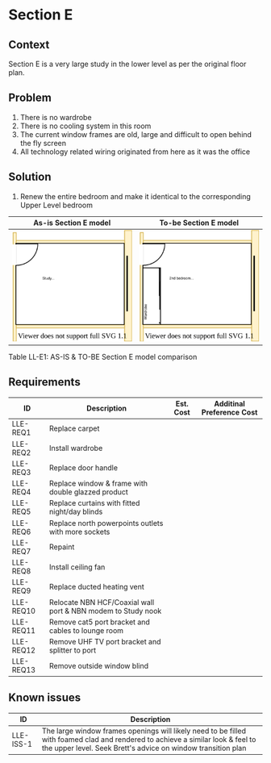 # Section E

## Context
Section E is a very large study in the lower level as per the original floor plan.

## Problem
1. There is no wardrobe 
2. There is no cooling system in this room
3. The current window frames are old, large and difficult to open behind the fly screen
4. All technology related wiring originated from here as it was the office


## Solution
1. Renew the entire bedroom and make it identical to the corresponding Upper Level bedroom

|As-is Section E model| To-be Section E model|
|---|---|
|![AS-IS lower-level Section E diagram](Lower-Level-AS-IS-section-E.svg)|![TO-BE lower-level Section E diagram](Lower-Level-TO-BE-section-E.svg)|
Table LL-E1: AS-IS & TO-BE Section E model comparison

## Requirements
|ID|Description|Est. Cost|Additinal Preference Cost|
|---|---|---|--|
|LLE-REQ1|Replace carpet||
|LLE-REQ2|Install wardrobe||
|LLE-REQ3|Replace door handle||
|LLE-REQ4|Replace window & frame with double glazzed product||
|LLE-REQ5|Replace curtains with fitted night/day blinds||
|LLE-REQ6|Replace north powerpoints outlets with more sockets||
|LLE-REQ7|Repaint||
|LLE-REQ8|Install ceiling fan||
|LLE-REQ9|Replace ducted heating vent||
|LLE-REQ10|Relocate NBN HCF/Coaxial wall port & NBN modem to Study nook||
|LLE-REQ11|Remove cat5 port bracket and cables to lounge room||
|LLE-REQ12|Remove UHF TV port bracket and splitter to port||
|LLE-REQ13|Remove outside window blind||

## Known issues
|ID|Description|
|---|---|
|LLE-ISS-1|The large window frames openings will likely need to be filled with foamed clad and rendered to achieve a similar look & feel to the upper level. Seek Brett's advice on window transition plan|